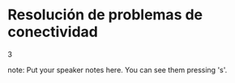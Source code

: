 #  Resolución de problemas de conectividad

<p class="vertsep"> <span class="num">3</span> </p>

note:
    Put your speaker notes here.
    You can see them pressing 's'.
